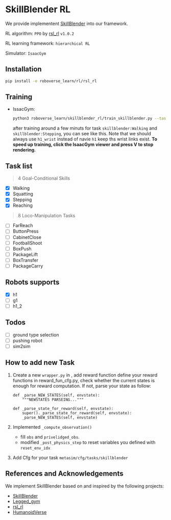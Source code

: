 # SkillBlender RL
We provide implementent [SkillBlender](https://github.com/Humanoid-SkillBlender/SkillBlender) into our framework.

RL algorithm: `PPO` by [rsl_rl](https://github.com/leggedrobotics/rsl_rl) `v1.0.2`

RL learning framework: `hierarchical RL`

Simulator: `IsaacGym`

## Installation
```bash
pip install -e roboverse_learn/rl/rsl_rl
```

## Training

- IssacGym:
    ```bash
    python3 roboverse_learn/skillblender_rl/train_skillblender.py --task "skillblender:Walking" --sim "isaacgym" --num_envs 1024 --robot "h1_wrist" --use_wandb
   ```
    after training around a few minuts for task `skillblender:Walking` and `skillblender:Stepping`, you can see like this. Note that we should always use `h1_wrist` instead of navie `h1` keep ths wrist links exist.
**To speed up training, click the IsaacGym viewer and press V to stop rendering.**
## Task list
> 4 Goal-Conditional Skills
- [x]  Walking
- [x]  Squatting
- [x]  Stepping
- [x]  Reaching
> 8 Loco-Manipulation Tasks
- [ ]  FarReach
- [ ]  ButtonPress
- [ ]  CabinetClose
- [ ]  FootballShoot
- [ ]  BoxPush
- [ ]  PackageLift
- [ ]  BoxTransfer
- [ ]  PackageCarry

## Robots supports
- [x]  h1
- [ ]  g1
- [ ]  h1_2

## Todos
- [ ] ground type selection
- [ ] pushing robot
- [ ] sim2sim

## How to add new Task
1. Create a new `wrapper.py` in , add reward function
    define your reward functions in reward_fun_cfg.py, check whether the current states is enough for reward computation. If not, parse your state as follow:
    ```
    def _parse_NEW_STATES(self, envstate):
        """NEWSTATES PARSEING..."""

    def _parse_state_for_reward(self, envstate):
        super()._parse_state_for_reward(self, envstate):
        _parse_NEW_STATES(self, envstate)
    ```
2. Implemented `_compute_observation()`
    - fill `obs` and `privelidged_obs`.
    - modified `_post_physics_step` to reset variables you defined with `reset_env_idx`


3. Add Cfg for your task `metasim/cfg/tasks/skillblender`


## References and Acknowledgements
We implement SkillBlender based on and inspired by the following projects:
- [SkillBlender](https://github.com/Humanoid-SkillBlender/SkillBlender)
- [Legged_gym](https://github.com/leggedrobotics/legged_gym)
- [rsl_rl](https://github.com/leggedrobotics/rsl_rl)
- [HumanoidVerse](https://github.com/LeCAR-Lab/HumanoidVerse/tree/master)
